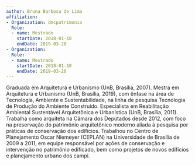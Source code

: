 ```yaml
---
author: Bruna Barbosa de Lima
affiliation:
- Organization: dmcpatrimonio
  Role:
  - name: Mestrado
    startDate: 2018-01-10
    endDate: 2019-03-20
- Organization: 
  Role:
  - name: Mestrado
    startDate: 2018-01-10
    endDate: 2019-03-20
---
```


Graduada em Arquitetura e Urbanismo (UnB, Brasília, 2007). Mestra em
Arquitetura e Urbanismo (UnB, Brasília, 2019), com ênfase na área de
Tecnologia, Ambiente e Sustentabilidade, na linha de pesquisa Tecnologia
de Produção do Ambiente Construído. Especialista em Reabilitação
Ambiental Sustentável Arquitetônica e Urbanística (UnB, Brasília, 2011).
Trabalha como arquiteta na Câmara dos Deputados desde 2012, com foco na
preservação do patrimônio arquitetônico moderno aliada à pesquisa por
práticas de conservação dos edifícios. Trabalhou no Centro de
Planejamento Oscar Niemeyer (CEPLAN) na Universidade de Brasília de 2009
a 2011, em equipe responsável por ações de conservação e intervenção no
patrimônio edificado, bem como projetos de novos edifícios e
planejamento urbano dos campi.

